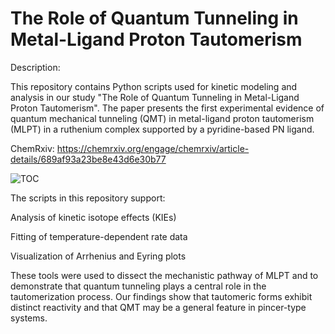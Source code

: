 # The Role of Quantum Tunneling in Metal-Ligand Proton Tautomerism

Description:

This repository contains Python scripts used for kinetic modeling and analysis in our study "The Role of Quantum Tunneling in Metal-Ligand Proton Tautomerism". The paper presents the first experimental evidence of quantum mechanical tunneling (QMT) in metal-ligand proton tautomerism (MLPT) in a ruthenium complex supported by a pyridine-based PN ligand.

ChemRxiv: https://chemrxiv.org/engage/chemrxiv/article-details/689af93a23be8e43d6e30b77

![TOC](https://github.com/user-attachments/assets/7e96e159-fc38-4d0b-a482-abc1e9ba17f3)

The scripts in this repository support:

Analysis of kinetic isotope effects (KIEs)

Fitting of temperature-dependent rate data

Visualization of Arrhenius and Eyring plots


These tools were used to dissect the mechanistic pathway of MLPT and to demonstrate that quantum tunneling plays a central role in the tautomerization process. Our findings show that tautomeric forms exhibit distinct reactivity and that QMT may be a general feature in pincer-type systems.
